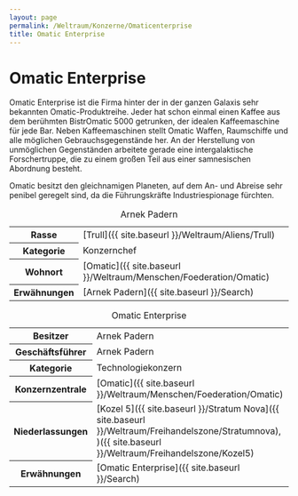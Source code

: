 ```yaml
---
layout: page
permalink: /Weltraum/Konzerne/Omaticenterprise
title: Omatic Enterprise
---
```



# Omatic Enterprise


Omatic Enterprise ist die Firma hinter der in der ganzen Galaxis sehr bekannten Omatic-Produktreihe. Jeder hat schon einmal einen Kaffee aus dem berühmten BistrOmatic 5000 getrunken, der idealen Kaffeemaschine für jede Bar. Neben Kaffeemaschinen stellt Omatic Waffen, Raumschiffe und alle möglichen Gebrauchsgegenstände her. An der Herstellung von unmöglichen Gegenständen arbeitete gerade eine intergalaktische Forschertruppe, die zu einem großen Teil aus einer samnesischen Abordnung besteht.

Omatic besitzt den gleichnamigen Planeten, auf dem An- und Abreise sehr penibel geregelt sind, da die Führungskräfte Industriespionage fürchten.

<table data-type="slc">
<caption>Arnek Padern</caption>
<tbody>
<tr><th>Rasse</th><td>[Trull]({{ site.baseurl }}/Weltraum/Aliens/Trull)</td></tr>
<tr><th>Kategorie</th><td>Konzernchef</td></tr>
<tr><th>Wohnort</th><td>[Omatic]({{ site.baseurl }}/Weltraum/Menschen/Foederation/Omatic)</td></tr>
<tr><th>Erwähnungen</th><td>[Arnek Padern]({{ site.baseurl }}/Search)</td></tr>
</tbody>
</table>

<aside>
<table data-type="konzern">
<caption>Omatic Enterprise</caption>
<tbody>
<tr><th>Besitzer</th><td>Arnek Padern</td></tr>
<tr><th>Geschäftsführer</th><td>Arnek Padern</td></tr>
<tr><th>Kategorie</th><td>Technologiekonzern</td></tr>
<tr><th>Konzernzentrale</th><td>[Omatic]({{ site.baseurl }}/Weltraum/Menschen/Foederation/Omatic)</td></tr>
<tr><th>Niederlassungen</th><td>[Kozel 5]({{ site.baseurl }}/Stratum Nova]({{ site.baseurl }}/Weltraum/Freihandelszone/Stratumnova), )({{ site.baseurl }}/Weltraum/Freihandelszone/Kozel5)</td></tr>
<tr><th>Erwähnungen</th><td>[Omatic Enterprise]({{ site.baseurl }}/Search)</td></tr>
</tbody>
</table>
</aside>

